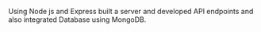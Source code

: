 Using Node js and Express built a server and developed API endpoints and also integrated Database using MongoDB.
